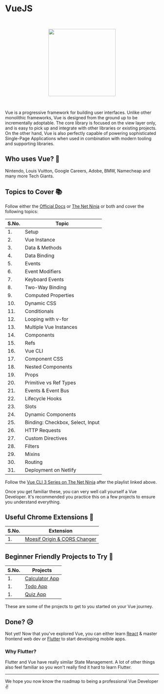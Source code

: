 # VueJS
<br>
<p align="center"><img src="https://i.ibb.co/F516xy1/1-Kd7mrwqmrzy-Audv8t-S-Od-Q.png" height="220"></p>
<br>

Vue is a progressive framework for building user interfaces. Unlike other monolithic frameworks, Vue is designed from the ground up to be incrementally adoptable. The core library is focused on the view layer only, and is easy to pick up and integrate with other libraries or existing projects. On the other hand, Vue is also perfectly capable of powering sophisticated Single-Page Applications when used in combination with modern tooling and supporting libraries.

## Who uses Vue? :raising_hand:
Nintendo, Louis Vuitton, Google Careers, Adobe, BMW, Namecheap and many more Tech Giants.

## Topics to Cover :books:

Follow either the [Official Docs](https://vuejs.org/v2/guide/) or [The Net Ninja](https://www.youtube.com/playlist?list=PL4cUxeGkcC9gQcYgjhBoeQH7wiAyZNrYa) or both and cover the following topics:

|S.No.|Topic|
|----|-----|
|1.|Setup|
|2.|Vue Instance|
|3.|Data & Methods|
|4.|Data Binding|
|5.|Events|
|6.|Event Modifiers|
|7.|Keyboard Events|
|8.|Two-Way Binding|
|9.|Computed Properties|
|10.|Dynamic CSS|
|11.|Conditionals|
|12.|Looping with v-for|
|13.|Multiple Vue Instances|
|14.|Components|
|15.|Refs|
|16.|Vue CLI|
|17.|Component CSS|
|18.|Nested Components|
|19.|Props|
|20.|Primitive vs Ref Types|
|21.|Events & Event Bus|
|22.|Lifecycle Hooks|
|23.|Slots|
|24.|Dynamic Components|
|25.|Binding: Checkbox, Select, Input|
|26.|HTTP Requests|
|27.|Custom Directives|
|28.|Filters|
|29.|Mixins|
|30.|Routing|
|31.|Deployment on Netlify|

Follow the [Vue CLI 3 Series on The Net Ninja](https://www.youtube.com/playlist?list=PL4cUxeGkcC9iCKx06qSncuvEPZ7x1UnKD) after the playlist linked above.

Once you get familiar these, you can very well call yourself a Vue Developer. It's recommended you practice this on a few projects to ensure you understand everything.

## Useful Chrome Extensions :muscle:
|S.No.|Extension|
|----|-----|
|1.|[Moesif Origin & CORS Changer](https://chrome.google.com/webstore/detail/moesif-orign-cors-changer/digfbfaphojjndkpccljibejjbppifbc)

## Beginner Friendly Projects to Try :star_struck:
|S.No.|Projects|
|----|-----|
|1.|[Calculator App](https://www.youtube.com/watch?v=m1_ih43p24s)
|1.|[Todo App](https://www.youtube.com/watch?v=-X2hP9pOVss)
|1.|[Quiz App](https://www.youtube.com/watch?v=y7dh6NrwlPI)

These are some of the projects to get to you started on your Vue journey.

## Done? :disappointed_relieved:
Not yet! Now that you've explored Vue, you can either learn [React](./REACT.md) & master frontend web dev or [Flutter](./FLUTTER.md) to start developing mobile apps. 

### Why Flutter?
Flutter and Vue have really similar State Management. A lot of other things also feel familiar so you won't really find it hard to learn Flutter.

<hr>

We hope you now know the roadmap to being a professional Vue Developer :v: